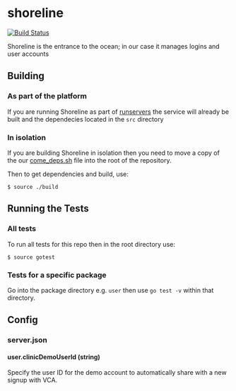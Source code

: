 shoreline
=========

[![Build Status](https://travis-ci.com/tidepool-org/shoreline.png)](https://travis-ci.com/tidepool-org/shoreline)

Shoreline is the entrance to the ocean; in our case it manages logins and user accounts

## Building

### As part of the platform

If you are running Shoreline as part of [runservers](http://developer.tidepool.io/starting-up-services/ 'Tidepool: Starting up services') the service will already be built and the dependecies located in the `src` directory

### In isolation

If you are building Shoreline in isolation then you need to move a copy of the our [come_deps.sh](https://github.com/tidepool-org/tools/blob/master/come_deps.sh) file into the root of the repository.

Then to get dependencies and build, use:

```
$ source ./build
```

## Running the Tests

### All tests

To run all tests for this repo then in the root directory use:

```
$ source gotest
```

### Tests for a specific package

Go into the package directory e.g. `user` then use `go test -v` within that directory.

## Config

### server.json

#### user.clinicDemoUserId (string)

Specify the user ID for the demo account to automatically share with a new signup with VCA.
```
